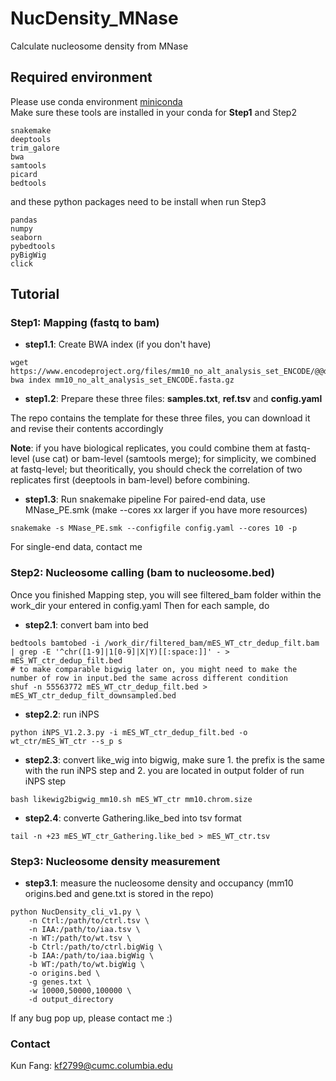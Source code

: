 # NucDensity_MNase
Calculate nucleosome density from MNase

## Required environment
Please use conda environment [miniconda](https://www.anaconda.com/docs/getting-started/miniconda/main)  
Make sure these tools are installed in your conda for __Step1__ and Step2
```
snakemake
deeptools
trim_galore
bwa
samtools
picard
bedtools
```
and these python packages need to be install when run Step3
```
pandas
numpy
seaborn
pybedtools
pyBigWig
click
```

## Tutorial
### Step1: Mapping (fastq to bam)
* **step1.1**: Create BWA index (if you don't have)
```
wget https://www.encodeproject.org/files/mm10_no_alt_analysis_set_ENCODE/@@download/mm10_no_alt_analysis_set_ENCODE.fasta.gz
bwa index mm10_no_alt_analysis_set_ENCODE.fasta.gz
```
* **step1.2**: Prepare these three files: **samples.txt**, **ref.tsv** and **config.yaml**  

The repo contains the template for these three files, you can download it and revise their contents accordingly  

**Note**: if you have biological replicates, you could combine them at fastq-level (use cat) or bam-level (samtools merge); for simplicity, we combined at fastq-level; but theoritically, you should check the correlation of two replicates first (deeptools in bam-level) before combining.

* **step1.3**: Run snakemake pipeline
For paired-end data, use MNase_PE.smk (make --cores xx larger if you have more resources)
```
snakemake -s MNase_PE.smk --configfile config.yaml --cores 10 -p
```
For single-end data, contact me

### Step2: Nucleosome calling (bam to nucleosome.bed)
Once you finished Mapping step, you will see filtered_bam folder within the work_dir your entered in config.yaml
Then for each sample, do
* **step2.1**: convert bam into bed
```
bedtools bamtobed -i /work_dir/filtered_bam/mES_WT_ctr_dedup_filt.bam | grep -E '^chr([1-9]|1[0-9]|X|Y)[[:space:]]' - > mES_WT_ctr_dedup_filt.bed
# to make comparable bigwig later on, you might need to make the number of row in input.bed the same across different condition
shuf -n 55563772 mES_WT_ctr_dedup_filt.bed > mES_WT_ctr_dedup_filt_downsampled.bed
```
* **step2.2**: run iNPS
```
python iNPS_V1.2.3.py -i mES_WT_ctr_dedup_filt.bed -o wt_ctr/mES_WT_ctr --s_p s
```
* **step2.3**: convert like_wig into bigwig, make sure 1. the prefix is the same with the run iNPS step and 2. you are located in output folder of run iNPS step
```
bash likewig2bigwig_mm10.sh mES_WT_ctr mm10.chrom.size
```
* **step2.4**: converte Gathering.like_bed into tsv format
```
tail -n +23 mES_WT_ctr_Gathering.like_bed > mES_WT_ctr.tsv
```

### Step3: Nucleosome density measurement
* **step3.1**: measure the nucleosome density and occupancy (mm10 origins.bed and gene.txt is stored in the repo)
```
python NucDensity_cli_v1.py \
    -n Ctrl:/path/to/ctrl.tsv \
    -n IAA:/path/to/iaa.tsv \
    -n WT:/path/to/wt.tsv \
    -b Ctrl:/path/to/ctrl.bigWig \
    -b IAA:/path/to/iaa.bigWig \
    -b WT:/path/to/wt.bigWig \
    -o origins.bed \
    -g genes.txt \
    -w 10000,50000,100000 \
    -d output_directory
```
If any bug pop up, please contact me :)

### Contact
Kun Fang: kf2799@cumc.columbia.edu
